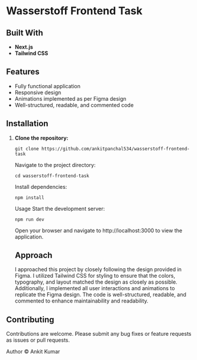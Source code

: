 # Wasserstoff Frontend Task

## Built With

- **Next.js**
- **Tailwind CSS**

## Features

- Fully functional application
- Responsive design
- Animations implemented as per Figma design
- Well-structured, readable, and commented code

## Installation

1. **Clone the repository:**

   ```
   git clone https://github.com/ankitpanchal534/wasserstoff-frontend-task
   ```

   Navigate to the project directory:

   ```
   cd wasserstoff-frontend-task
   ```

   Install dependencies:

   ```
   npm install
   ```

   Usage
   Start the development server:

   ```
   npm run dev
   ```

   Open your browser and navigate to http://localhost:3000 to view the application.

   ## Approach

   I approached this project by closely following the design provided in Figma. I utilized Tailwind CSS for styling to ensure that the colors, typography, and layout matched the design as closely as possible. Additionally, I implemented all user interactions and animations to replicate the Figma design. The code is well-structured, readable, and commented to enhance maintainability and readability.

## Contributing

Contributions are welcome. Please submit any bug fixes or feature requests as issues or pull requests.

Author
© Ankit Kumar
